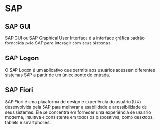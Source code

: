 # SAP

## SAP GUI

SAP GUI ou SAP Graphical User Interface é a interface gráfica padrão fornecida pela SAP para interagir com seus sistemas.

## SAP Logon

O SAP Logon é um aplicativo que permite aos usuários acessem diferentes sistemas SAP a partir de um único ponto de entrada.

## SAP Fiori

SAP Fiori é uma plataforma de design e experiência do usuário (UX) desenvolvida pela SAP para melhorar a usabilidade e acessibilidade de seus sistemas. Ele se concentra em fornecer uma experiência de usuário moderna, intuitiva e consistente em todos os dispositivos, como desktops, tablets e smartphones.
